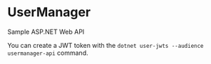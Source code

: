 # UserManager
Sample ASP.NET Web API

You can create a JWT token with the `dotnet user-jwts --audience usermanager-api` command.